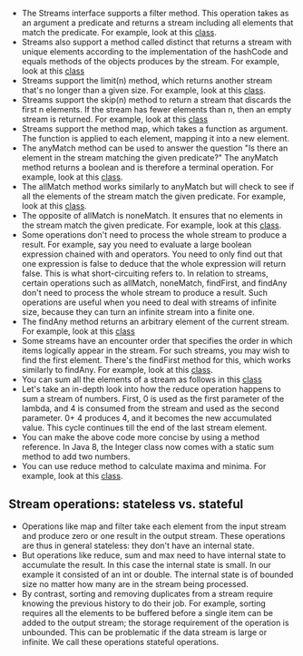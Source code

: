 * The Streams interface supports a filter method. This operation takes
  as an argument a predicate and returns a stream including
  all elements that match the predicate.
  For example, look at this [class](FilterStream.java).
* Streams also support a method called distinct that returns a stream
  with unique elements according to the implementation of the hashCode
  and equals methods of the objects produces by the stream.
  For example, look at this [class](FilterUniqueStream.java)
* Streams support the limit(n) method, which returns another stream
   that's no longer than a given size.
  For example, look at this [class](FilterLimitStream.java).
* Streams support the skip(n) method to return a stream that discards
   the first n elements.
  If the stream has fewer elements than n, then an empty stream is
   returned.
  For example, look at this [class](SkipStream.java)
* Streams support the method map, which takes a function as argument.
   The function is applied to each element, mapping it into a new element.
* The anyMatch method can be used to answer the question "Is there an element 
   in the stream matching the given predicate?"
  The anyMatch method returns a boolean and is therefore a terminal 
   operation.
  For example, look at this [class](AnyMatch.java).
* The allMatch method works similarly to anyMatch but will check 
  to see if all the elements of the stream match the given predicate. 
  For example, look at this [class](AllMatch.java).
* The opposite of allMatch is noneMatch. It ensures that no elements 
   in the stream match the given predicate.
  For example, look at this [class](NoneMatch.java).
* Some operations don't need to process the whole stream to produce 
   a result.
  For example, say you need to evaluate a large boolean expression 
   chained with and operators.
  You need to only find out that one expression is false to deduce that the 
  whole expression will return false.
  This is what short-circuiting refers to.
  In relation to streams, certain operations such as allMatch, noneMatch, 
  findFirst, and findAny don't need to process the whole stream to produce a result. 
  Such operations are useful when you need to deal with streams of 
  infinite size, because they can turn an infinite stream into a finite one.
* The findAny method returns an arbitrary element of the current stream.
   For example, look at this [class](FindAny.java)
* Some streams have an encounter order that specifies the order in 
   which items logically appear in the stream.
  For such streams, you may wish to find the first element.
  There's the findFirst method for this, which works similarly to findAny.
  For example, look at this [class](FindFirst.java).
* You can sum all the elements of a stream as follows in this [class](ReduceStream.java)
* Let's take an in-depth look into how the reduce operation happens 
   to sum a stream of numbers.
  First, 0 is used as the first parameter of the lambda, and 4 is consumed 
 from the stream and used as the second parameter.
  0+ 4 produces 4, and it becomes the new accumulated value.
  This cycle continues till the end of the last stream element.
* You can make the above code more concise by using a method reference.
  In Java 8, the Integer class now comes with a static sum method to add two numbers.
* You can use reduce method to calculate maxima and minima.
   For example, look at this [class](ReduceStream.java).
## Stream operations: stateless vs. stateful
* Operations like map and filter take each element from the input stream and produce
   zero or one result in the output stream.
  These operations are thus in general stateless: they don't have an internal 
  state.
* But operations like reduce, sum and max need to have internal state to accumulate
   the result.
  In this case the internal state is small.
  In our example it consisted of an int or double.
  The internal state is of bounded size no matter how many are in the stream 
 being processed.
* By contrast, sorting and removing duplicates from a stream require knowing
  the previous history to do their job.
  For example, sorting requires all the elements to be buffered before
  a single item can be added to the output stream; the storage requirement 
 of the operation is unbounded.
  This can be problematic if the data stream is large or infinite.
  We call these operations stateful operations.

